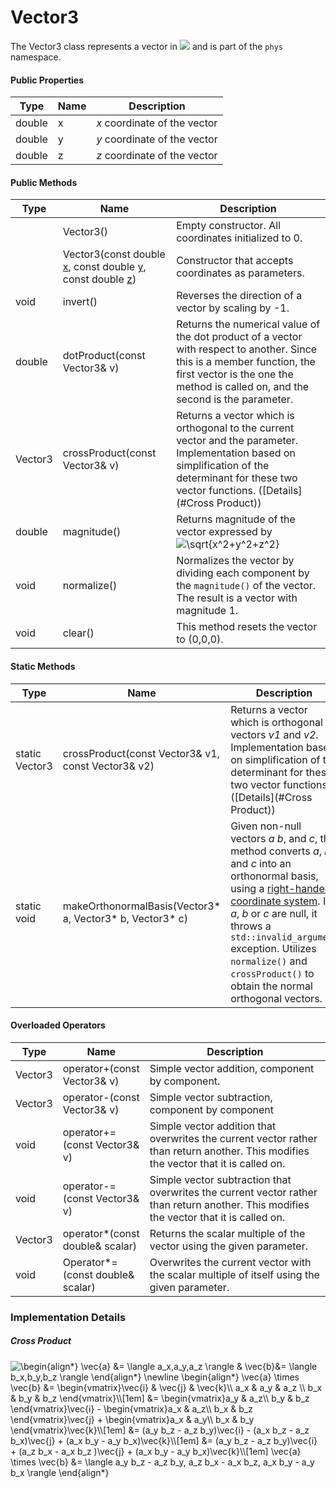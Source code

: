 # Vector3

The Vector3 class represents a vector in <img src="https://render.githubusercontent.com/render/math?math=\mathbb{R}^3"> and is part of the `phys` namespace.

#### Public Properties

| Type   | Name | Description                  |
| ------ | ---- | ---------------------------- |
| double | x    | *x* coordinate of the vector |
| double | y    | *y* coordinate of the vector |
| double | z    | *z* coordinate of the vector |

#### Public Methods

| Type    | Name                                                         | Description                                                  |
| ------- | ------------------------------------------------------------ | ------------------------------------------------------------ |
|         | Vector3()                                                    | Empty constructor. All coordinates initialized to 0.         |
|         | Vector3(const double [x](#Properties), const double [y](#Properties), const double [z](#Properties)) | Constructor that accepts coordinates as parameters.          |
| void    | invert()                                                     | Reverses the direction of a vector by scaling by -1.         |
| double  | dotProduct(const Vector3& v)                                 | Returns the numerical value of the dot product of a vector with respect to another. Since this is a member function, the first vector is the one the method is called on, and the second is the parameter. |
| Vector3 | crossProduct(const Vector3& v)                               | Returns a vector which is orthogonal to the current vector and the parameter. Implementation based on simplification of the determinant for these two vector functions. ([Details](#Cross Product)) |
| double  | magnitude()                                                  | Returns magnitude of the vector expressed by <img src="https://latex.codecogs.com/gif.latex?\sqrt{x^2&plus;y^2&plus;z^2}" title="\sqrt{x^2+y^2+z^2}" /> |
| void    | normalize()                                                  | Normalizes the vector by dividing each component by the `magnitude()` of the vector. The result is a vector with magnitude 1. |
| void    | clear()                                                      | This method resets the vector to (0,0,0).                    |

#### Static Methods

| Type           | Name                                                     | Description                                                  |
| -------------- | -------------------------------------------------------- | ------------------------------------------------------------ |
| static Vector3 | crossProduct(const Vector3& v1, const Vector3& v2)       | Returns a vector which is orthogonal to vectors *v1* and *v2*. Implementation based on simplification of the determinant for these two vector functions. ([Details](#Cross Product)) |
| static void    | makeOrthonormalBasis(Vector3* a, Vector3* b, Vector3* c) | Given non-null vectors *a* *b*, and *c*, this method converts *a*, *b* and *c* into an orthonormal basis, using a <u>right-handed coordinate system</u>. If *a*, *b* or *c* are null, it throws a `std::invalid_argument` exception. Utilizes `normalize()` and `crossProduct()` to obtain the normal orthogonal vectors. |



#### Overloaded Operators

| Type    | Name                             | Description                                                  |
| ------- | -------------------------------- | ------------------------------------------------------------ |
| Vector3 | operator+(const Vector3& v)      | Simple vector addition, component by component.              |
| Vector3 | operator-(const Vector3& v)      | Simple vector subtraction, component by component            |
| void    | operator+=(const Vector3& v)     | Simple vector addition that overwrites the current vector rather than return another. This modifies the vector that it is called on. |
| void    | operator-=(const Vector3& v)     | Simple vector subtraction that overwrites the current vector rather than return another. This modifies the vector that it is called on. |
| Vector3 | operator*(const double& scalar)  | Returns the scalar multiple of the vector using the given parameter. |
| void    | Operator*=(const double& scalar) | Overwrites the current vector with the scalar multiple of itself using the given parameter. |



### Implementation Details

##### Cross Product

<img src="https://latex.codecogs.com/gif.latex?\begin{align*}&space;\vec{a}&space;&=&space;\langle&space;a_x,a_y,a_z&space;\rangle&space;&&space;\vec{b}&=&space;\langle&space;b_x,b_y,b_z&space;\rangle&space;\end{align*}&space;\newline&space;\begin{align*}&space;\vec{a}&space;\times&space;\vec{b}&space;&=&space;\begin{vmatrix}\vec{i}&space;&&space;\vec{j}&space;&&space;\vec{k}\\&space;a_x&space;&&space;a_y&space;&&space;a_z&space;\\&space;b_x&space;&&space;b_y&space;&&space;b_z&space;\end{vmatrix}\\[1em]&space;&=&space;\begin{vmatrix}a_y&space;&&space;a_z\\&space;b_y&space;&&space;b_z&space;\end{vmatrix}\vec{i}&space;-&space;\begin{vmatrix}a_x&space;&&space;a_z\\&space;b_x&space;&&space;b_z&space;\end{vmatrix}\vec{j}&space;&plus;&space;\begin{vmatrix}a_x&space;&&space;a_y\\&space;b_x&space;&&space;b_y&space;\end{vmatrix}\vec{k}\\[1em]&space;&=&space;(a_y&space;b_z&space;-&space;a_z&space;b_y)\vec{i}&space;-&space;(a_x&space;b_z&space;-&space;a_z&space;b_x)\vec{j}&space;&plus;&space;(a_x&space;b_y&space;-&space;a_y&space;b_x)\vec{k}\\[1em]&space;&=&space;(a_y&space;b_z&space;-&space;a_z&space;b_y)\vec{i}&space;&plus;&space;(a_z&space;b_x&space;-&space;a_x&space;b_z&space;)\vec{j}&space;&plus;&space;(a_x&space;b_y&space;-&space;a_y&space;b_x)\vec{k}\\[1em]&space;\vec{a}&space;\times&space;\vec{b}&space;&=&space;\langle&space;a_y&space;b_z&space;-&space;a_z&space;b_y,&space;a_z&space;b_x&space;-&space;a_x&space;b_z,&space;a_x&space;b_y&space;-&space;a_y&space;b_x&space;\rangle&space;\end{align*}" title="\begin{align*} \vec{a} &= \langle a_x,a_y,a_z \rangle & \vec{b}&= \langle b_x,b_y,b_z \rangle \end{align*} \newline \begin{align*} \vec{a} \times \vec{b} &= \begin{vmatrix}\vec{i} & \vec{j} & \vec{k}\\ a_x & a_y & a_z \\ b_x & b_y & b_z \end{vmatrix}\\[1em] &= \begin{vmatrix}a_y & a_z\\ b_y & b_z \end{vmatrix}\vec{i} - \begin{vmatrix}a_x & a_z\\ b_x & b_z \end{vmatrix}\vec{j} + \begin{vmatrix}a_x & a_y\\ b_x & b_y \end{vmatrix}\vec{k}\\[1em] &= (a_y b_z - a_z b_y)\vec{i} - (a_x b_z - a_z b_x)\vec{j} + (a_x b_y - a_y b_x)\vec{k}\\[1em] &= (a_y b_z - a_z b_y)\vec{i} + (a_z b_x - a_x b_z )\vec{j} + (a_x b_y - a_y b_x)\vec{k}\\[1em] \vec{a} \times \vec{b} &= \langle a_y b_z - a_z b_y, a_z b_x - a_x b_z, a_x b_y - a_y b_x \rangle \end{align*}" />

